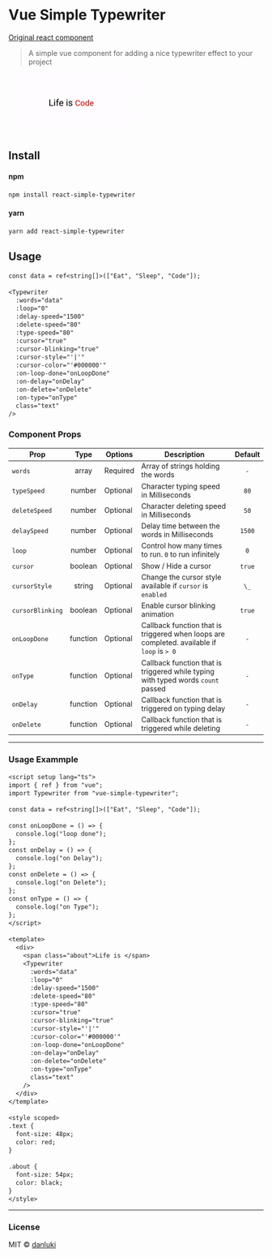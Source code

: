 # Vue Simple Typewriter

[Original react component](https://www.npmjs.com/package/react-simple-typewriter)

> A simple vue component for adding a nice typewriter effect to your project

<p align="left">
    <img src="./public/animation.gif" alt="screenshot">
</p>

## Install

#### npm

```sh
npm install react-simple-typewriter
```

#### yarn

```sh
yarn add react-simple-typewriter
```

## Usage

```vue
const data = ref<string[]>(["Eat", "Sleep", "Code"]);

<Typewriter
  :words="data"
  :loop="0"
  :delay-speed="1500"
  :delete-speed="80"
  :type-speed="80"
  :cursor="true"
  :cursor-blinking="true"
  :cursor-style="'|'"
  :cursor-color="'#000000'"
  :on-loop-done="onLoopDone"
  :on-delay="onDelay"
  :on-delete="onDelete"
  :on-type="onType"
  class="text"
/>
```

### Component Props

| Prop             |       Type        | Options  | Description                                                                                |      Default       |
| ---------------- | :---------------: | -------- | ------------------------------------------------------------------------------------------ | :----------------: |
| `words`          |       array       | Required | Array of strings holding the words                                                         |        `-`         |
| `typeSpeed`      |      number       | Optional | Character typing speed in Milliseconds                                                     |        `80`        |
| `deleteSpeed`    |      number       | Optional | Character deleting speed in Milliseconds                                                   |        `50`        |
| `delaySpeed`     |      number       | Optional | Delay time between the words in Milliseconds                                               |       `1500`       |
| `loop`           |      number       | Optional | Control how many times to run. `0` to run infinitely                                       |        `0`         |
| `cursor`         |      boolean      | Optional | Show / Hide a cursor                                                                       |      `true`        |
| `cursorStyle`    |     string        | Optional | Change the cursor style available if `cursor` is `enabled`                                 |        `\_`        |
| `cursorBlinking` |      boolean      | Optional | Enable cursor blinking animation                                                           |        `true`      |
| `onLoopDone`     |     function      | Optional | Callback function that is triggered when loops are completed. available if `loop` is `> 0` |        `-`         |
| `onType`         |     function      | Optional | Callback function that is triggered while typing with typed words `count` passed           |        `-`         |
| `onDelay`        |     function      | Optional | Callback function that is triggered on typing delay                                        |        `-`         |
| `onDelete`       |     function      | Optional | Callback function that is triggered while deleting                                         |        `-`         |
---

### Usage Exammple

```vue
<script setup lang="ts">
import { ref } from "vue";
import Typewriter from "vue-simple-typewriter";

const data = ref<string[]>(["Eat", "Sleep", "Code"]);

const onLoopDone = () => {
  console.log("loop done");
};
const onDelay = () => {
  console.log("on Delay");
};
const onDelete = () => {
  console.log("on Delete");
};
const onType = () => {
  console.log("on Type");
};
</script>

<template>
  <div>
    <span class="about">Life is </span>
    <Typewriter
      :words="data"
      :loop="0"
      :delay-speed="1500"
      :delete-speed="80"
      :type-speed="80"
      :cursor="true"
      :cursor-blinking="true"
      :cursor-style="'|'"
      :cursor-color="'#000000'"
      :on-loop-done="onLoopDone"
      :on-delay="onDelay"
      :on-delete="onDelete"
      :on-type="onType"
      class="text"
    />
  </div>
</template>

<style scoped>
.text {
  font-size: 48px;
  color: red;
}

.about {
  font-size: 54px;
  color: black;
}
</style>
```
---
### License

MIT © [danluki](https://github.com/)
